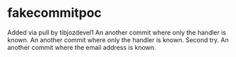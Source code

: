 # fakecommitpoc
Added via pull by tibjozdevel1
An another commit where only the handler is known.
An another commit where only the handler is known. Second try.
An another commit where the email address is known. 
